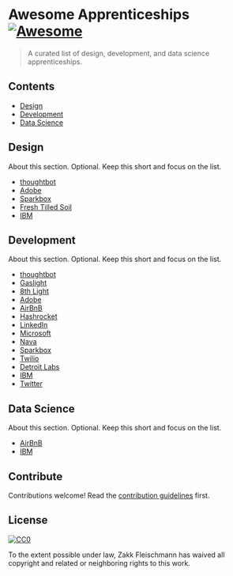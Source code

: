 # Awesome Apprenticeships [![Awesome](https://awesome.re/badge.svg)](https://awesome.re)

> A curated list of design, development, and data science apprenticeships.


## Contents

- [Design](#design)
- [Development](#development)
- [Data Science](#data-science)


## Design

About this section. Optional. Keep this short and focus on the list.

- [thoughtbot](https://thoughtbot.com/playbook/our-company/apprenticeship)
- [Adobe](https://www.adobe.com/corporate-responsibility/education/digital-academy.html)
- [Sparkbox](https://apprentices.seesparkbox.com)
- [Fresh Tilled Soil](https://www.freshtilledsoil.com/aux/)
- [IBM](https://www.ibm.com/us-en/employment/newcollar/apprenticeships.html)


## Development

About this section. Optional. Keep this short and focus on the list.

- [thoughtbot](https://thoughtbot.com/playbook/our-company/apprenticeship)
- [Gaslight](https://teamgaslight.com/careers/developer-apprenticeship)
- [8th Light](https://8thlight.com/apprenticeship/)
- [Adobe](https://www.adobe.com/corporate-responsibility/education/digital-academy.html)
- [AirBnB](https://www.airbnb.com/press/news/a-new-career-awaits-with-airbnb-connect-aimed-at-increasing-diversity-in-tech)
- [Hashrocket](https://hashrocket.com/careers/apprentice)
- [LinkedIn](https://careers.linkedin.com/reach)
- [Microsoft](http://www.industryexplorers.com)
- [Nava](https://blog.navapbc.com/nava-pbc-launches-apprenticeship-for-engineers-starting-careers-in-public-interest-technology-9ef8c2240b1b)
- [Sparkbox](https://apprentices.seesparkbox.com)
- [Twilio](https://startup.jobs/software-engineer-apprentice-hatch-at-twilio)
- [Detroit Labs](https://www.detroitlabs.com/apprenticeships)
- [IBM](https://www.ibm.com/us-en/employment/newcollar/apprenticeships.html)
- [Twitter](https://blog.twitter.com/en_us/topics/company/2019/engapprenticeshipprogram.html)


## Data Science

About this section. Optional. Keep this short and focus on the list.

- [AirBnB](https://www.airbnb.com/press/news/a-new-career-awaits-with-airbnb-connect-aimed-at-increasing-diversity-in-tech)
- [IBM](https://www.ibm.com/us-en/employment/newcollar/apprenticeships.html)


## Contribute

Contributions welcome! Read the [contribution guidelines](contributing.md) first.


## License

[![CC0](https://mirrors.creativecommons.org/presskit/buttons/88x31/svg/cc-zero.svg)](https://creativecommons.org/publicdomain/zero/1.0)

To the extent possible under law, Zakk Fleischmann has waived all copyright and
related or neighboring rights to this work.
